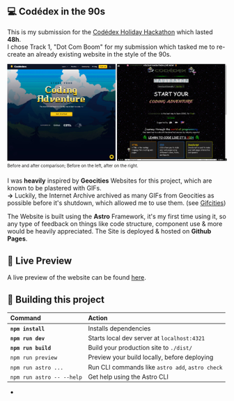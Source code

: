## 💻 Codédex in the 90s

This is my submission for the [Codédex Holiday Hackathon](https://www.codedex.io/holiday-hackathon) which lasted **48h**.<br />
I chose Track 1, "Dot Com Boom" for my submission which tasked me to re-create an already existing website in the style of the 90s.<br />

![before & after comparison](https://github.com/roschreiber/codedex-90s/blob/master/beforeafter.jpg?raw=true)
<sub align="center"><sup>Before and after comparison; Before on the left, after on the right.</sub></sup>

I was **heavily** inspired by **Geocities** Websites for this project, which are known to be plastered with GIFs.<br />
**→** Luckily, the Internet Archive archived as many GIFs from Geocities as possible before it's shutdown, which allowed me to use them.
(see [Gifcities](https://gifcities.org/))<br/>

The Website is built using the **Astro** Framework, it's my first time using it, so any type of feedback on things like code structure, component use & more would be heavily appreciated. The Site is deployed & hosted on **Github Pages**.

## 🚀 Live Preview

A live preview of the website can be found [here](https://roschreiber.github.io/codedex-90s/).

## 🔨 Building this project

| Command                   | Action                                           |
| :------------------------ | :----------------------------------------------- |
| **`npm install`**             | Installs dependencies                            |
| **`npm run dev`**             | Starts local dev server at `localhost:4321`      |
| **`npm run build`**           | Build your production site to `./dist/`          |
| `npm run preview`         | Preview your build locally, before deploying     |
| `npm run astro ...`       | Run CLI commands like `astro add`, `astro check` |
| `npm run astro -- --help` | Get help using the Astro CLI                     |
+
